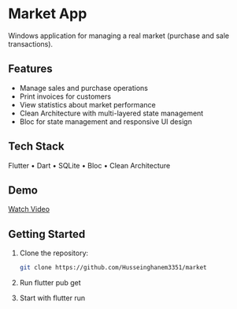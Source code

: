 # Market App
Windows application for managing a real market (purchase and sale transactions).

## Features
- Manage sales and purchase operations
- Print invoices for customers
- View statistics about market performance
- Clean Architecture with multi-layered state management
- Bloc for state management and responsive UI design

## Tech Stack
Flutter • Dart • SQLite • Bloc • Clean Architecture

## Demo
[Watch Video](https://youtu.be/VSPTLRkYdnE)

## Getting Started
1. Clone the repository:
   ```bash
   git clone https://github.com/Husseinghanem3351/market
2. Run flutter pub get

3. Start with flutter run
